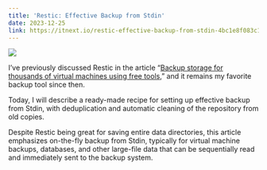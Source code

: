 ```yaml
---
title: 'Restic: Effective Backup from Stdin'
date: 2023-12-25
link: https://itnext.io/restic-effective-backup-from-stdin-4bc1e8f083c1
---
```


![](https://miro.medium.com/v2/resize:fit:720/format:webp/0*uJ7As9uTvB-gvQLe.png)

I’ve previously discussed Restic in the article “[Backup storage for thousands of virtual machines using free tools](https://itnext.io/backup-storage-for-thousands-of-virtual-machines-using-free-tools-b3909004bef2),” and it remains my favorite backup tool since then.

Today, I will describe a ready-made recipe for setting up effective backup from Stdin, with deduplication and automatic cleaning of the repository from old copies.

Despite Restic being great for saving entire data directories, this article emphasizes on-the-fly backup from Stdin, typically for virtual machine backups, databases, and other large-file data that can be sequentially read and immediately sent to the backup system.

<!--more-->
